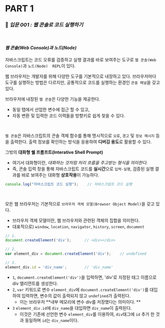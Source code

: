 # PART 1

###  :pencil: ***입문 001 :  웹 콘솔로 코드 실행하기***

<br>

#### _웹 콘솔(Web Console)과 노드(Node)_

자바스크립트는 코드 오류를 검증하고 실행 결과를 바로 보여주는 도구로 `웹 콘솔(Web Console)`과 `노드(Node)  REPL`이 있다.

웹 브라우저는 개발자를 위해 다양한 도구를 기본적으로 내장하고 있다. 브라우저마다 도구를 실행하는 방법은 다르지만, 공통적으로 코드를 실행하는 환경인 `콘솔 패널`을 갖고 있다.

브라우저에 내장된 `웹 콘솔`은 다양한 기능을 제공한다. 

- 동일 탭에서 선업한 변수에 접근 할 수 있고, 
- 자동 변환 및 입력한 코드 이력들을 방향키로 쉽게 찾을 수 있다.

<br>

`웹 콘솔`은 자바스크립트의 콘솔 객체 함수를 통해 명시적으로 `오류`, `경고` 및 `정보 메시지` 등을 출력한다. 출력 정보를 확인하는 방식을 응용하여 **디버깅 용도**로 활용할 수 있다.

그밖의 **대화형 쉘 프롬프트(Interative Shell Prompt)**

- 여기서 대화형이란, _대화하는 것처럼 처리 흐름을 주고받는 형식을 의미한다._
- 즉, 콘솔 입력 창을 통해 자바스크립트 코드를 **실시간**으로 `입력-실행`, 검증된 실행 결과를 바로 보여주는 대화형 **상호작용**이 가능하다. 

```javascript
console.log("자바스크립트 코드 실행");	// 자바스크립트 코드 실행
```

<br>

모든 웹 브라우저는 기본적으로 `브라우저 객체 모델(Browser Object Model)`을 갖고 있다. 

- 브라우저 객체 모델이란, 웹 브라우저와 관련된 객체의 집합을 의미한다. 
- 대표적으로) `window`, `location`, `navigator`, `history`, `screen`, `document`

```javascript
// 1.
document.createElement('div');		// <div></div>

// 2.
var element_div = document.createElement('div');	// undefined

// 3.
element_div.id = 'div_name';		// 'div_name'
```

- `1`, `document.createElement('div')`을 입력하면, 'div'로 지정된 태그 이름으로 div 엘리먼트를 생성한다.
- `2`,  `var` 키워드로 변수 `element_div`에 `document.createElement('div')`를 대입하여 입력하면, 변수의 값이 출력되지 않고 `undefined`가 출력된다.
  - 이는 브라우저 **내부 메모리에 변수 div를 저장했다는 의미이다. **
- `3`  `element_div.id`에 `div_name`을 대입하면 `div_name`이 출력된다.
  - 이것은 기존에 선언한 변수 `element_div`를 이용하여, `div`태그에 `id` 추가 한 것과 동일하며 `id`는 `div_name`이다.
